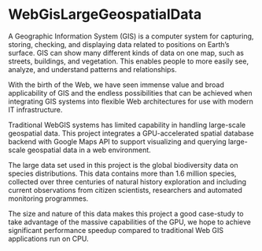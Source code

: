 # WebGisLargeGeospatialData

A Geographic Information System (GIS) is a computer system for capturing, storing,
checking, and displaying data related to positions on Earth’s surface. GIS can show
many different kinds of data on one map, such as streets, buildings, and vegetation.
This enables people to more easily see, analyze, and understand patterns and
relationships.

With the birth of the Web, we have seen immense value and broad applicability of GIS
and the endless possibilities that can be achieved when integrating GIS systems into
flexible Web architectures for use with modern IT infrastructure.

Traditional WebGIS systems has limited capability in handling large-scale geospatial
data. This project integrates a GPU-accelerated spatial database backend with Google
Maps API to support visualizing and querying large-scale geospatial data in a web
environment.

The large data set used in this project is the global biodiversity data on species
distributions. This data contains more than 1.6 million species, collected over three
centuries of natural history exploration and including current observations from citizen
scientists, researchers and automated monitoring programmes.

The size and nature of this data makes this project a good case-study to take
advantage of the massive capabilities of the GPU, we hope to achieve significant
performance speedup compared to traditional Web GIS applications run on CPU.
